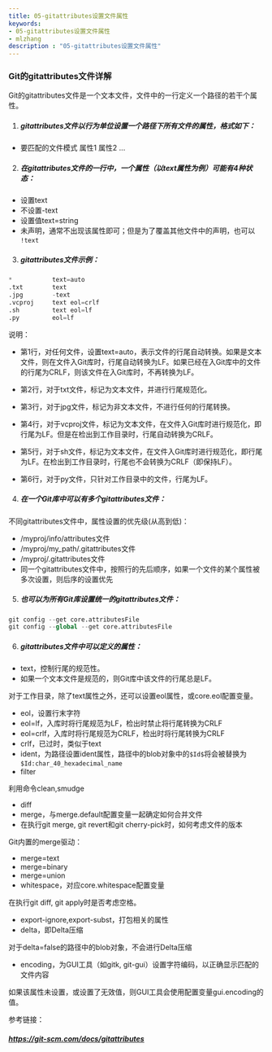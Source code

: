```yaml
---
title: 05-gitattributes设置文件属性
keywords:
- 05-gitattributes设置文件属性
- mlzhang
description : "05-gitattributes设置文件属性"
---
```

### Git的gitattributes文件详解

Git的gitattributes文件是一个文本文件，文件中的一行定义一个路径的若干个属性。

1. ##### gitattributes文件以行为单位设置一个路径下所有文件的属性，格式如下：

- 要匹配的文件模式 属性1 属性2 ...

2. ##### 在gitattributes文件的一行中，一个属性（以text属性为例）可能有4种状态：

  - 设置text
  - 不设置-text
  - 设置值text=string
  - 未声明，通常不出现该属性即可；但是为了覆盖其他文件中的声明，也可以 `!text`


3. ##### gitattributes文件示例：

```python
*           text=auto
.txt		text
.jpg		-text
.vcproj	    text eol=crlf
.sh		    text eol=lf
.py		    eol=lf
```

说明：

- 第1行，对任何文件，设置text=auto，表示文件的行尾自动转换。如果是文本文件，则在文件入Git库时，行尾自动转换为LF。如果已经在入Git库中的文件的行尾为CRLF，则该文件在入Git库时，不再转换为LF。

- 第2行，对于txt文件，标记为文本文件，并进行行尾规范化。

- 第3行，对于jpg文件，标记为非文本文件，不进行任何的行尾转换。

- 第4行，对于vcproj文件，标记为文本文件，在文件入Git库时进行规范化，即行尾为LF。但是在检出到工作目录时，行尾自动转换为CRLF。

- 第5行，对于sh文件，标记为文本文件，在文件入Git库时进行规范化，即行尾为LF。在检出到工作目录时，行尾也不会转换为CRLF（即保持LF）。

- 第6行，对于py文件，只针对工作目录中的文件，行尾为LF。



4. ##### 在一个Git库中可以有多个gitattributes文件：

  不同gitattributes文件中，属性设置的优先级(从高到低)：

  - /myproj/info/attributes文件
  - /myproj/my_path/.gitattributes文件
  - /myproj/.gitattributes文件
  - 同一个gitattributes文件中，按照行的先后顺序，如果一个文件的某个属性被多次设置，则后序的设置优先


5. ##### 也可以为所有Git库设置统一的gitattributes文件：

```python
git config --get core.attributesFile
git config --global --get core.attributesFile
```


6. ##### gitattributes文件中可以定义的属性：

  - text，控制行尾的规范性。
  - 如果一个文本文件是规范的，则Git库中该文件的行尾总是LF。

对于工作目录，除了text属性之外，还可以设置eol属性，或core.eol配置变量。

- eol，设置行末字符
- eol=lf，入库时将行尾规范为LF，检出时禁止将行尾转换为CRLF
- eol=crlf，入库时将行尾规范为CRLF，检出时将行尾转换为CRLF
- crlf，已过时，类似于text
- ident，为路径设置ident属性，路径中的blob对象中的`$Id$`将会被替换为`$Id:char_40_hexadecimal_name`
- filter



利用命令clean,smudge

- diff
- merge，与merge.default配置变量一起确定如何合并文件
- 在执行git merge, git revert和git cherry-pick时，如何考虑文件的版本



Git内置的merge驱动：

- merge=text
- merge=binary
- merge=union
- whitespace，对应core.whitespace配置变量



在执行git diff, git apply时是否考虑空格。

- export-ignore,export-subst，打包相关的属性
- delta，即Delta压缩



对于delta=false的路径中的blob对象，不会进行Delta压缩

- encoding，为GUI工具（如gitk, git-gui）设置字符编码，以正确显示匹配的文件内容



如果该属性未设置，或设置了无效值，则GUI工具会使用配置变量gui.encoding的值。


参考链接：

##### https://git-scm.com/docs/gitattributes